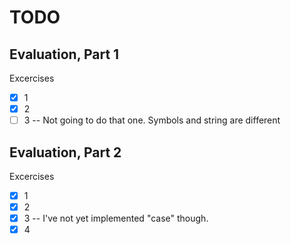 # TODO

## Evaluation, Part 1

Excercises

- [x] 1
- [x] 2
- [ ] 3 -- Not going to do that one. Symbols and string are different

## Evaluation, Part 2

Excercises

- [x] 1
- [x] 2
- [x] 3 -- I've not yet implemented "case" though.
- [x] 4
